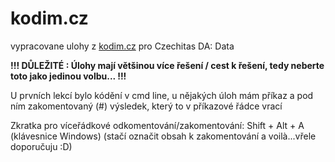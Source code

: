 # kodim.cz
vypracovane ulohy z [kodim.cz](https://kodim.cz/czechitas/python-data) pro Czechitas DA: Data

**!!!
DŮLEŽITÉ : Úlohy mají většinou více řešení / cest k řešení, tedy neberte toto jako jedinou volbu...
!!!**

U prvních lekcí bylo kódění v cmd line, u nějakých úloh mám příkaz a pod ním zakomentovaný (#) výsledek, 
který to v příkazové řádce vrací 

Zkratka pro víceřádkové odkomentování/zakomentování: Shift + Alt + A (klávesnice Windows) 
(stačí označit obsah k zakomentování a voilà...vřele doporučuju :D)
